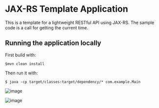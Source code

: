 # JAX-RS Template Application

This is a template for a lightweight RESTful API using JAX-RS. The sample code is a call for getting the current time.
    
## Running the application locally

First build with:

    $mvn clean install

Then run it with:

    $ java -cp target/classes:target/dependency/* com.example.Main

![image](https://github.com/user-attachments/assets/4fa5b19e-2a42-4157-b3f7-50e198355b2e)

![image](https://github.com/user-attachments/assets/fa1c2e01-2082-4b69-ac85-00562df102e9)
